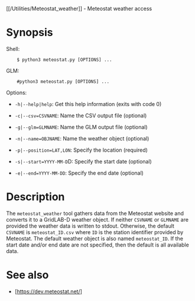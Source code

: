 [[/Utilities/Meteostat_weather]] - Meteostat weather access

# Synopsis

Shell:

~~~
    $ python3 meteostat.py [OPTIONS] ...
~~~

GLM:

~~~
    #python3 meteostat.py [OPTIONS] ...
~~~

Options:

-  `-h|--help|help`:         Get this help information (exits with code 0)

-  `-c|--csv=CSVNAME`:       Name the CSV output file (optional)
  
-  `-g|--glm=GLMNAME`:       Name the GLM output file (optional)
  
-  `-n|--name=OBJNAME`:      Name the weather object (optional)
  
-  `-p|--position=LAT,LON`:  Specify the location (required)

-  `-s|--start=YYYY-MM-D`D:  Specify the start date (optional)

-  `-e|--end=YYYY-MM-DD`:    Specify the end date (optional)

# Description

The `meteostat_weather` tool gathers data from the Meteostat website and converts it
to a GridLAB-D weather object. If neither `CSVNAME` or `GLMNAME` are provided the weather 
data is written to stdout.  Otherwise, the default `CSVNAME` is `meteostat_ID.csv` where
`ID` is the station identifier provided by Meteostat.  The default weather object is
also named `meteostat_ID`.  If the start date and/or end date are not specified, then
the default is all available data.

# See also

* [https://dev.meteostat.net/]

